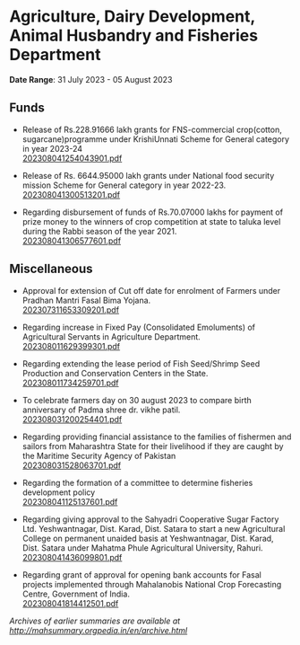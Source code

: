 # Agriculture, Dairy Development, Animal Husbandry and Fisheries Department

**Date Range**: 31 July 2023 - 05 August 2023


## Funds
- Release of Rs.228.91666 lakh grants for FNS-commercial crop(cotton, sugarcane)programme under KrishiUnnati Scheme for General category in year 2023-24\
  [202308041254043901.pdf](https://gr.maharashtra.gov.in/Site/Upload/Government%20Resolutions/English/202308041254043901.pdf)

- Release of Rs. 6644.95000 lakh grants under National food security mission Scheme for General category in year 2022-23.\
  [202308041300513201.pdf](https://gr.maharashtra.gov.in/Site/Upload/Government%20Resolutions/English/202308041300513201.pdf)

- Regarding disbursement of funds of Rs.70.07000 lakhs for payment of prize money to the winners of crop competition at state to taluka level during the Rabbi season of the year 2021.\
  [202308041306577601.pdf](https://gr.maharashtra.gov.in/Site/Upload/Government%20Resolutions/English/202308041306577601.pdf)

## Miscellaneous
- Approval for extension of Cut off date for enrolment of Farmers under Pradhan Mantri Fasal Bima Yojana.\
  [202307311653309201.pdf](https://gr.maharashtra.gov.in/Site/Upload/Government%20Resolutions/English/202307311653309201.pdf)

- Regarding increase in Fixed Pay (Consolidated Emoluments) of Agricultural Servants in Agriculture Department.\
  [202308011629399301.pdf](https://gr.maharashtra.gov.in/Site/Upload/Government%20Resolutions/English/202308011629399301.pdf)

- Regarding extending the lease period of Fish Seed/Shrimp Seed Production and Conservation Centers in the State.\
  [202308011734259701.pdf](https://gr.maharashtra.gov.in/Site/Upload/Government%20Resolutions/English/202308011734259701.pdf)

- To celebrate farmers day on 30 august 2023 to compare birth anniversary of Padma shree dr. vikhe patil.\
  [202308031200254401.pdf](https://gr.maharashtra.gov.in/Site/Upload/Government%20Resolutions/English/202308031200254401.pdf)

- Regarding providing financial assistance to the families of fishermen and sailors from Maharashtra State for their livelihood if they are caught by the Maritime Security Agency of Pakistan\
  [202308031528063701.pdf](https://gr.maharashtra.gov.in/Site/Upload/Government%20Resolutions/English/202308031528063701.pdf)

- Regarding the formation of a committee to determine fisheries development policy\
  [202308041125137601.pdf](https://gr.maharashtra.gov.in/Site/Upload/Government%20Resolutions/English/202308041125137601.pdf)

- Regarding giving approval to the Sahyadri Cooperative Sugar Factory Ltd. Yeshwantnagar, Dist. Karad, Dist. Satara to start a new Agricultural College on permanent unaided basis at Yeshwantnagar, Dist. Karad, Dist. Satara under Mahatma Phule Agricultural University, Rahuri.\
  [202308041436099801.pdf](https://gr.maharashtra.gov.in/Site/Upload/Government%20Resolutions/English/202308041436099801.pdf)

- Regarding grant of approval for opening bank accounts for Fasal projects implemented through Mahalanobis National Crop Forecasting Centre, Government of India.\
  [202308041814412501.pdf](https://gr.maharashtra.gov.in/Site/Upload/Government%20Resolutions/English/202308041814412501.pdf)


*Archives of earlier summaries are available at http://mahsummary.orgpedia.in/en/archive.html*